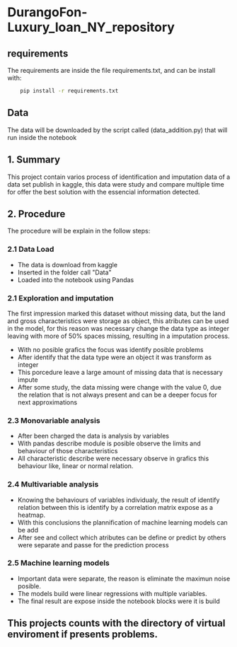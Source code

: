 # DurangoFon-Luxury_loan_NY_repository

## requirements 
The requirements are inside the file requirements.txt, and can be install with: 
```bash
    pip install -r requirements.txt
```
## Data 
The data will be downloaded by the script called (data_addition.py) that will run inside the notebook
## 1. Summary
This project contain varios process of identification and imputation data of a data set publish in kaggle, this data were study and compare multiple time for offer the best solution with the essencial information detected. 

## 2. Procedure 
The procedure will be explain in the follow steps:
### 2.1 Data Load
 - The data is download from kaggle
 - Inserted in the folder call "Data"
 - Loaded into the notebook using Pandas

### 2.1 Exploration and imputation
The first impression marked this dataset without missing data, but the land and gross characteristics were storage as object, this atributes can be used in the model, for this reason was necessary change the data type as integer leaving with more of 50% spaces missing, resulting in a imputation process.

 - With no posible grafics the focus was identify posible problems
 - After identify that the data type were an object it was transform as integer
 - This porcedure leave a large amount of missing data that is necessary impute 
 - After some study, the data missing were change with the value 0, due the relation that is not always present and can be a deeper focus for next approximations

### 2.3 Monovariable analysis
 - After been charged the data is analysis by variables
 - With pandas describe module is posible observe the limits and behaviour of those characteristics
 - All characteristic describe were necessary observe in grafics this behaviour like, linear or normal relation.

### 2.4 Multivariable analysis 
 - Knowing the behaviours of variables individualy, the result of identify relation between this is identify by a correlation matrix expose as a heatmap.
 - With this conclusions the plannification of machine learning models can be add 
 - After see and collect which atributes can be define or predict by others were separate and passe for the prediction process

### 2.5 Machine learning models 
 - Important data were separate, the reason is eliminate the maximun noise posible. 
 - The models build were linear regressions with multiple variables.
 - The final result are expose inside the notebook blocks were it is build

## This projects counts with the directory of virtual enviroment if presents problems.

